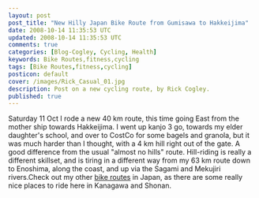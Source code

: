 ```yaml
---           
layout: post
post_title: "New Hilly Japan Bike Route from Gumisawa to Hakkeijima"
date: 2008-10-14 11:35:53 UTC
updated: 2008-10-14 11:35:53 UTC
comments: true
categories: [Blog-Cogley, Cycling, Health]
keywords: Bike Routes,fitness,cycling
tags: [Bike Routes,fitness,cycling]
posticon: default
cover: /images/Rick_Casual_01.jpg
description: Post on a new cycling route, by Rick Cogley. 
published: true
---
```


[](http://www.flickr.com/photos/81796435@N00/2907498864 "View 'Cycle Fitness 2008' on Flickr.com")Saturday 11 Oct I rode a new 40 km route, this time going East from the mother ship towards Hakkeijima. I went up kanjo 3 go, towards my elder daughter's school, and over to CostCo for some bagels and granola, but it was much harder than I thought, with a 4 km hill right out of the gate. A good difference from the usual "almost no hills" route. Hill-riding is really a different skillset, and is tiring in a different way from my 63 km route down to Enoshima, along the coast, and up via the Sagami and Mekujiri rivers.Check out my other [bike routes](/resources/rick-cogley-cycling-routes/) in Japan, as there are some really nice places to ride here in Kanagawa and Shonan.

